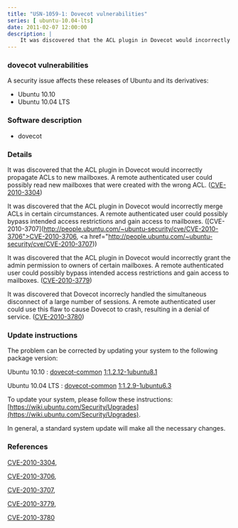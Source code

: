 ```yaml
---
title: "USN-1059-1: Dovecot vulnerabilities"
series: [ ubuntu-10.04-lts]
date: 2011-02-07 12:00:00
description: |
    It was discovered that the ACL plugin in Dovecot would incorrectly propagate ACLs to new mailboxes. A remote authenticated user could possibly read new mailboxes that were created with the wrong ACL. ([CVE-2010-3304](http://people.ubuntu.com/~ubuntu-security/cve/CVE-2010-3304))
--- 
```

 
### dovecot vulnerabilities

A security issue affects these releases of Ubuntu and its derivatives:

* Ubuntu 10.10
* Ubuntu 10.04 LTS

### Software description

* dovecot 

### Details

It was discovered that the ACL plugin in Dovecot would incorrectly propagate ACLs to new mailboxes. A remote authenticated user could possibly read new mailboxes that were created with the wrong ACL. ([CVE-2010-3304](http://people.ubuntu.com/~ubuntu-security/cve/CVE-2010-3304))

It was discovered that the ACL plugin in Dovecot would incorrectly merge ACLs in certain circumstances. A remote authenticated user could possibly bypass intended access restrictions and gain access to mailboxes. ([CVE-2010-3707](http://people.ubuntu.com/~ubuntu-security/cve/CVE-2010-3706">CVE-2010-3706</a>, <a href="http://people.ubuntu.com/~ubuntu-security/cve/CVE-2010-3707))

It was discovered that the ACL plugin in Dovecot would incorrectly grant the admin permission to owners of certain mailboxes. A remote authenticated user could possibly bypass intended access restrictions and gain access to mailboxes. ([CVE-2010-3779](http://people.ubuntu.com/~ubuntu-security/cve/CVE-2010-3779))

It was discovered that Dovecot incorrecly handled the simultaneous disconnect of a large number of sessions. A remote authenticated user could use this flaw to cause Dovecot to crash, resulting in a denial of service. ([CVE-2010-3780](http://people.ubuntu.com/~ubuntu-security/cve/CVE-2010-3780)) 

### Update instructions

The problem can be corrected by updating your system to the following package version:

Ubuntu 10.10
 : [dovecot-common](https://launchpad.net/ubuntu/+source/dovecot) <span> [1:1.2.12-1ubuntu8.1](https://launchpad.net/ubuntu/+source/dovecot/1:1.2.12-1ubuntu8.1) </span> 

Ubuntu 10.04 LTS
 : [dovecot-common](https://launchpad.net/ubuntu/+source/dovecot) <span> [1:1.2.9-1ubuntu6.3](https://launchpad.net/ubuntu/+source/dovecot/1:1.2.9-1ubuntu6.3) </span> 

To update your system, please follow these instructions: [https://wiki.ubuntu.com/Security/Upgrades](https://wiki.ubuntu.com/Security/Upgrades).

In general, a standard system update will make all the necessary changes. 

### References

 [CVE-2010-3304](http://people.ubuntu.com/~ubuntu-security/cve/CVE-2010-3304), 

 [CVE-2010-3706](http://people.ubuntu.com/~ubuntu-security/cve/CVE-2010-3706), 

 [CVE-2010-3707](http://people.ubuntu.com/~ubuntu-security/cve/CVE-2010-3707), 

 [CVE-2010-3779](http://people.ubuntu.com/~ubuntu-security/cve/CVE-2010-3779), 

 [CVE-2010-3780](http://people.ubuntu.com/~ubuntu-security/cve/CVE-2010-3780)
 
